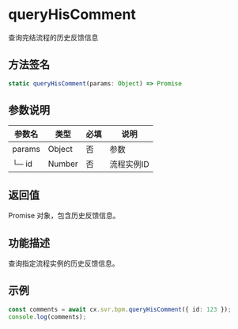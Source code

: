 # queryHisComment

查询完结流程的历史反馈信息

## 方法签名
```typescript
static queryHisComment(params: Object) => Promise
```

## 参数说明
| 参数名 | 类型 | 必填 | 说明 |
|--------|------|------|------|
| params | Object | 否 | 参数 |
| └─ id | Number | 否 | 流程实例ID |

## 返回值
Promise 对象，包含历史反馈信息。

## 功能描述
查询指定流程实例的历史反馈信息。

## 示例
```typescript
const comments = await cx.svr.bpm.queryHisComment({ id: 123 });
console.log(comments);
``` 